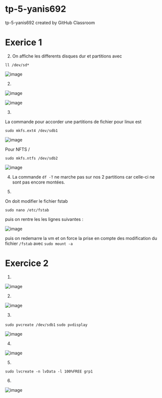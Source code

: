 # tp-5-yanis692
tp-5-yanis692 created by GitHub Classroom

# Exerice 1

2. On affiche les differents disques dur et partitions avec 
```
ll /dev/sd*
```
![image](https://user-images.githubusercontent.com/77662970/193530068-8266ac93-e0ea-4811-b756-e1051ac6a4ab.png)

2. 

![image](https://user-images.githubusercontent.com/77662970/193533220-22af50ef-0006-4ce7-8eb1-ca7bc4ea7eb8.png)


![image](https://user-images.githubusercontent.com/77662970/193533096-6897c376-5da9-4d5c-be12-348e9d22153f.png)

3.
La commande pour accorder une partitions de fichier pour linux est 
```
sudo mkfs.ext4 /dev/sdb1
```

![image](https://user-images.githubusercontent.com/77662970/193534260-15fbb1be-53a7-46ea-9750-28eb16e3af33.png)

Pour NFTS /
```
sudo mkfs.ntfs /dev/sdb2
```

![image](https://user-images.githubusercontent.com/77662970/193535067-ac83e23a-6ee8-4ca8-aa3e-ca2e0573dea9.png)

4. La commande ```df -T``` ne marche pas sur nos 2 partitions car celle-ci ne sont pas encore montées.

5.
On doit modifier le fichier fstab
```
sudo nano /etc/fstab
```
puis on rentre les les lignes suivantes :

![image](https://user-images.githubusercontent.com/77662970/193541499-c253880f-3b18-4cbd-bcae-b2a0af1da647.png)

puis on redemarre la vm et on force la prise en compte des modification du fichier ```/fstab``` avec ```sudo mount -a```

# Exercice 2

1.
![image](https://user-images.githubusercontent.com/77662970/193544943-b800e0b9-351c-44fe-a99c-ce1e7728a2c6.png)

2.

![image](https://user-images.githubusercontent.com/77662970/193547876-3877cf67-d3ba-4cfe-8cef-2418286d24ad.png)

3.
```sudo pvcreate /dev/sdb1```
```sudo pvdisplay```

![image](https://user-images.githubusercontent.com/77662970/193549152-e793449d-8f9f-4173-ade9-e3fe77c1dc70.png)

4.

![image](https://user-images.githubusercontent.com/77662970/193559639-02d76c97-5951-465d-bea7-6558db1172fc.png)

5.
```
sudo lvcreate -n lvData -l 100%FREE grp1
```

6.

![image](https://user-images.githubusercontent.com/77662970/193569546-acb1a8fa-b16d-4ab1-99ef-11db5d5f2df7.png)

